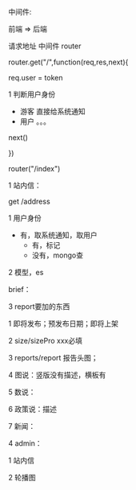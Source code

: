 中间件:

前端    			=>						后端

请求地址           中间件                router

router.get("/",function(req,res,next){

req.user = token

1 判断用户身份

- 游客 直接给系统通知
- 用户 。。。

next()

})



router("/index")





1 站内信：

get /address

1 用户身份

- 有，取系统通知，取用户
  - 有，标记
  - 没有，mongo查





2 模型，es

brief：



3 report要加的东西

1 即将发布；预发布日期；即将上架

2 size/sizePro  xxx必填

3 reports/report 报告头图；

4 图说：竖版没有描述，横板有

5 数说：

6 政策说：描述

7 新闻：



4 admin：

1 站内信

2 轮播图